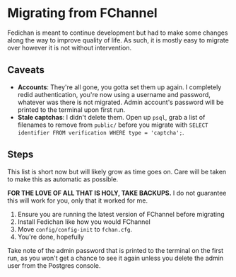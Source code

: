 # Migrating from FChannel

Fedichan is meant to continue development but had to make some changes along the
way to improve quality of life.
As such, it is mostly easy to migrate over however it is not without
intervention.

## Caveats

- **Accounts**: They're all gone, you gotta set them up again.
  I completely redid authentication, you're now using a username and password,
  whatever was there is not migrated.
  Admin account's password will be printed to the terminal upon first run.
- **Stale captchas**: I didn't delete them.
  Open up `psql`, grab a list of filenames to remove from `public/` before you
  migrate with `SELECT identifier FROM verification WHERE type = 'captcha';`.

## Steps

This list is short now but will likely grow as time goes on.
Care will be taken to make this as automatic as possible.

**FOR THE LOVE OF ALL THAT IS HOLY, TAKE BACKUPS.**
I do not guarantee this will work for you, only that it worked for me.

1. Ensure you are running the latest version of FChannel before migrating
2. Install Fedichan like how you would FChannel
3. Move `config/config-init` to `fchan.cfg`.
4. You're done, hopefully

Take note of the admin password that is printed to the terminal on the first
run, as you won't get a chance to see it again unless you delete the admin user
from the Postgres console.
